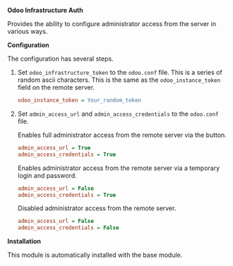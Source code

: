 **Odoo Infrastructure Auth**

Provides the ability to configure administrator access from the server in various ways.

**Configuration**

The configuration has several steps.

1. Set `odoo_infrastructure_token` to the `odoo.conf` file.
   This is a series of random ascii characters.
   This is the same as the `odoo_instance_token` field on the remote server.
   
   ```ini
   odoo_instance_token = Your_random_token
   ```
   
2. Set `admin_access_url` and `admin_access_credentials` to the `odoo.conf` file.

   Enables full administrator access from the remote server via the button.
    
   ```ini
   admin_access_url = True
   admin_access_credentials = True
   ```
   
   Enables administrator access from the remote server via a temporary login and password.
    
   ```ini
   admin_access_url = False
   admin_access_credentials = True
   ```
   
   Disabled administrator access from the remote server.
    
   ```ini
   admin_access_url = False
   admin_access_credentials = False
   ```   

**Installation**

This module is automatically installed with the base module.

